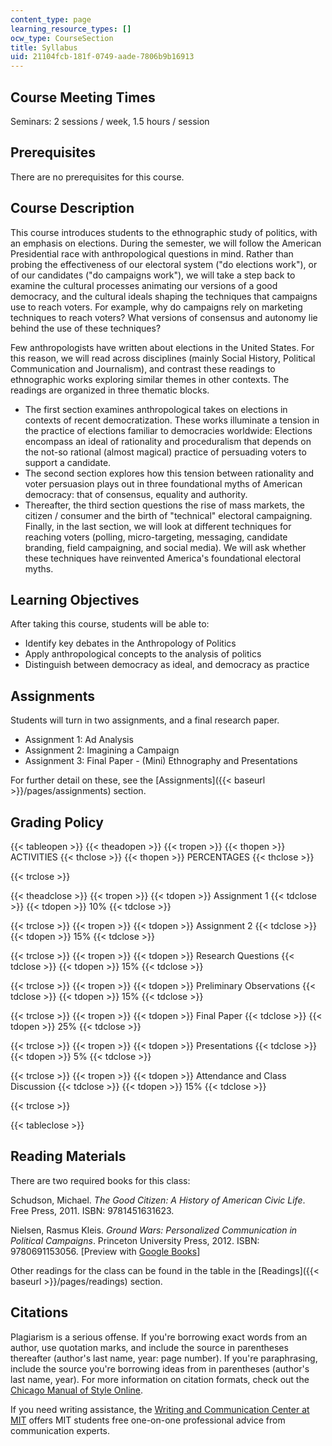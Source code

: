 ```yaml
---
content_type: page
learning_resource_types: []
ocw_type: CourseSection
title: Syllabus
uid: 21104fcb-181f-0749-aade-7806b9b16913
---
```


Course Meeting Times
--------------------

Seminars: 2 sessions / week, 1.5 hours / session

Prerequisites
-------------

There are no prerequisites for this course.

Course Description
------------------

This course introduces students to the ethnographic study of politics, with an emphasis on elections. During the semester, we will follow the American Presidential race with anthropological questions in mind. Rather than probing the effectiveness of our electoral system ("do elections work"), or of our candidates ("do campaigns work"), we will take a step back to examine the cultural processes animating our versions of a good democracy, and the cultural ideals shaping the techniques that campaigns use to reach voters. For example, why do campaigns rely on marketing techniques to reach voters? What versions of consensus and autonomy lie behind the use of these techniques?

Few anthropologists have written about elections in the United States. For this reason, we will read across disciplines (mainly Social History, Political Communication and Journalism), and contrast these readings to ethnographic works exploring similar themes in other contexts. The readings are organized in three thematic blocks.

*   The first section examines anthropological takes on elections in contexts of recent democratization. These works illuminate a tension in the practice of elections familiar to democracies worldwide: Elections encompass an ideal of rationality and proceduralism that depends on the not-so rational (almost magical) practice of persuading voters to support a candidate.
*   The second section explores how this tension between rationality and voter persuasion plays out in three foundational myths of American democracy: that of consensus, equality and authority.
*   Thereafter, the third section questions the rise of mass markets, the citizen / consumer and the birth of "technical" electoral campaigning. Finally, in the last section, we will look at different techniques for reaching voters (polling, micro-targeting, messaging, candidate branding, field campaigning, and social media). We will ask whether these techniques have reinvented America's foundational electoral myths.

Learning Objectives
-------------------

After taking this course, students will be able to:

*   Identify key debates in the Anthropology of Politics
*   Apply anthropological concepts to the analysis of politics
*   Distinguish between democracy as ideal, and democracy as practice

Assignments
-----------

Students will turn in two assignments, and a final research paper.

*   Assignment 1: Ad Analysis
*   Assignment 2: Imagining a Campaign
*   Assignment 3: Final Paper - (Mini) Ethnography and Presentations

For further detail on these, see the [Assignments]({{< baseurl >}}/pages/assignments) section.

Grading Policy
--------------

{{< tableopen >}}
{{< theadopen >}}
{{< tropen >}}
{{< thopen >}}
ACTIVITIES
{{< thclose >}}
{{< thopen >}}
PERCENTAGES
{{< thclose >}}

{{< trclose >}}

{{< theadclose >}}
{{< tropen >}}
{{< tdopen >}}
Assignment 1
{{< tdclose >}}
{{< tdopen >}}
10%
{{< tdclose >}}

{{< trclose >}}
{{< tropen >}}
{{< tdopen >}}
Assignment 2
{{< tdclose >}}
{{< tdopen >}}
15%
{{< tdclose >}}

{{< trclose >}}
{{< tropen >}}
{{< tdopen >}}
Research Questions
{{< tdclose >}}
{{< tdopen >}}
15%
{{< tdclose >}}

{{< trclose >}}
{{< tropen >}}
{{< tdopen >}}
Preliminary Observations
{{< tdclose >}}
{{< tdopen >}}
15%
{{< tdclose >}}

{{< trclose >}}
{{< tropen >}}
{{< tdopen >}}
Final Paper
{{< tdclose >}}
{{< tdopen >}}
25%
{{< tdclose >}}

{{< trclose >}}
{{< tropen >}}
{{< tdopen >}}
Presentations
{{< tdclose >}}
{{< tdopen >}}
5%
{{< tdclose >}}

{{< trclose >}}
{{< tropen >}}
{{< tdopen >}}
Attendance and Class Discussion
{{< tdclose >}}
{{< tdopen >}}
15%
{{< tdclose >}}

{{< trclose >}}

{{< tableclose >}}

Reading Materials
-----------------

There are two required books for this class:

Schudson, Michael. _The Good Citizen: A History of American Civic Life_. Free Press, 2011. ISBN: 9781451631623.

Nielsen, Rasmus Kleis. _Ground Wars: Personalized Communication in Political Campaigns_. Princeton University Press, 2012. ISBN: 9780691153056. \[Preview with [Google Books](http://books.google.com/books?id=D0QjX9gn-q4C&pg=PAfrontcover)\]

Other readings for the class can be found in the table in the [Readings]({{< baseurl >}}/pages/readings) section.

Citations
---------

Plagiarism is a serious offense. If you're borrowing exact words from an author, use quotation marks, and include the source in parentheses thereafter (author's last name, year: page number). If you're paraphrasing, include the source you're borrowing ideas from in parentheses (author's last name, year). For more information on citation formats, check out the [Chicago Manual of Style Online](http://www.chicagomanualofstyle.org/home.html).

If you need writing assistance, the [Writing and Communication Center at MIT](http://cmsw.mit.edu/writing-and-communication-center/) offers MIT students free one-on-one professional advice from communication experts.